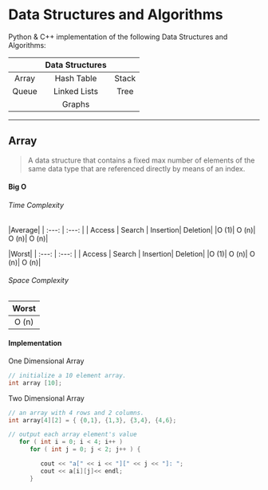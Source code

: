 # Data Structures and Algorithms

Python & C++ implementation of the following Data Structures and Algorithms:


| | Data Structures | |
| :---: | :---: | :---: |
| Array | Hash Table| Stack |
| Queue | Linked Lists | Tree |
| | Graphs | | |

---

## Array

> A data structure that contains a fixed max number of
elements of the same data type that are referenced directly
by means of an index.

#### Big O

###### Time Complexity

|Average|
| :---: | :---: |
| Access | Search | Insertion| Deletion|
|O (1)| O (n)| O (n)| O (n)|

|Worst|
| :---: | :---: |
| Access | Search | Insertion| Deletion|
|O (1)| O (n)| O (n)| O (n)|

###### Space Complexity

|Worst|
| :---: |
| O (n)|

#### Implementation

One Dimensional Array

``` C++
// initialize a 10 element array.
int array [10];
```

Two Dimensional Array

``` C++
// an array with 4 rows and 2 columns.
int array[4][2] = { {0,1}, {1,3}, {3,4}, {4,6};

// output each array element's value                      
   for ( int i = 0; i < 4; i++ )
      for ( int j = 0; j < 2; j++ ) {

         cout << "a[" << i << "][" << j << "]: ";
         cout << a[i][j]<< endl;
      }
```

